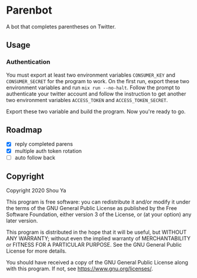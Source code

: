 # Parenbot

A bot that completes parentheses on Twitter.

## Usage

### Authentication

You must export at least two environment variables `CONSUMER_KEY` and
`CONSUMER_SECRET` for the program to work. On the first run, export these two
environment variables and run `mix run --no-halt`. Follow the prompt to
authenticate your twitter account and follow the instruction to get another two
environment variables `ACCESS_TOKEN` and `ACCESS_TOKEN_SECRET`.

Export these two variable and build the program. Now you're ready to go.

## Roadmap

- [x] reply completed parens
- [x] multiple auth token rotation
- [ ] auto follow back

## Copyright

Copyright 2020 Shou Ya

This program is free software: you can redistribute it and/or modify
it under the terms of the GNU General Public License as published by
the Free Software Foundation, either version 3 of the License, or
(at your option) any later version.

This program is distributed in the hope that it will be useful,
but WITHOUT ANY WARRANTY; without even the implied warranty of
MERCHANTABILITY or FITNESS FOR A PARTICULAR PURPOSE.  See the
GNU General Public License for more details.

You should have received a copy of the GNU General Public License
along with this program.  If not, see <https://www.gnu.org/licenses/>.

